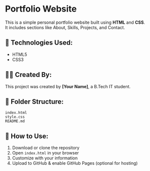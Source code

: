 # Portfolio Website

This is a simple personal portfolio website built using **HTML** and **CSS**.  
It includes sections like About, Skills, Projects, and Contact.

## 🔧 Technologies Used:
- HTML5  
- CSS3  

## 👨‍💻 Created By:
This project was created by **[Your Name]**, a B.Tech IT student.

## 📂 Folder Structure:
```
index.html  
style.css  
README.md  
```

## 🚀 How to Use:
1. Download or clone the repository  
2. Open `index.html` in your browser  
3. Customize with your information  
4. Upload to GitHub & enable GitHub Pages (optional for hosting)
